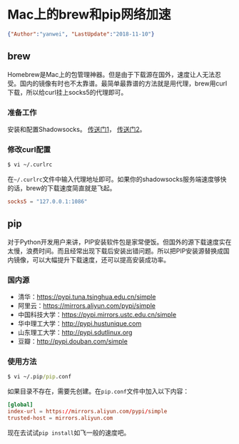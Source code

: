 # Mac上的brew和pip网络加速

<link rel="stylesheet" type="text/css" href="https://yanwei.github.io/auto-number-title.css" />

```json
{"Author":"yanwei", "LastUpdate":"2018-11-10"}
```

## brew

Homebrew是Mac上的包管理神器。但是由于下载源在国外，速度让人无法忍受。国内的镜像有时也不太靠谱。最简单最靠谱的方法就是用代理，brew用curl下载，所以给curl挂上socks5的代理即可。

### 准备工作

安装和配置Shadowsocks。
[传送门1](../shadowsocks/shadowsocks-server.md)，
[传送门2](../shadowsocks/shadowsocks-client.md)。

### 修改curl配置

```cmd
$ vi ~/.curlrc
```

在`~/.curlrc`文件中输入代理地址即可。如果你的shadowsocks服务端速度够快的话，brew的下载速度简直就是飞起。

```conf
socks5 = "127.0.0.1:1086"
```

## pip

对于Python开发用户来讲，PIP安装软件包是家常便饭。但国外的源下载速度实在太慢，浪费时间。而且经常出现下载后安装出错问题。所以把PIP安装源替换成国内镜像，可以大幅提升下载速度，还可以提高安装成功率。

### 国内源

* 清华：https://pypi.tuna.tsinghua.edu.cn/simple
* 阿里云：https://mirrors.aliyun.com/pypi/simple
* 中国科技大学：https://pypi.mirrors.ustc.edu.cn/simple
* 华中理工大学：http://pypi.hustunique.com
* 山东理工大学：http://pypi.sdutlinux.org
* 豆瓣：http://pypi.douban.com/simple

### 使用方法

```cmd
$ vi ~/.pip/pip.conf
```

如果目录不存在，需要先创建。在`pip.conf`文件中加入以下内容：

```conf
[global]
index-url = https://mirrors.aliyun.com/pypi/simple
trusted-host = mirrors.aliyun.com
```

现在去试试`pip install`如飞一般的速度吧。